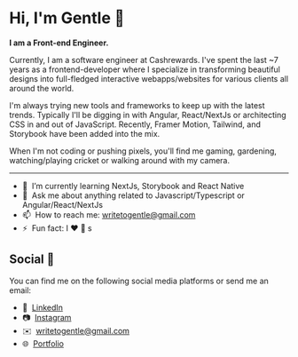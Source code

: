 # Hi, I'm Gentle 👋

<strong>I am a Front-end Engineer.</strong>

Currently, I am a software engineer at Cashrewards. I've spent the last ~7 years as a frontend-developer where I specialize
in transforming beautiful designs into full-fledged interactive webapps/websites for various clients all around the world.

I'm always trying new tools and frameworks to keep up with the latest trends. Typically I'll be digging in with Angular, React/NextJs or architecting CSS in and out of JavaScript.
Recently, Framer Motion, Tailwind, and Storybook have been added into the mix.

When I'm not coding or pushing pixels, you'll find me gaming, gardening, watching/playing cricket or walking around with my camera.

<hr />

- 🌱 &nbsp;I’m currently learning NextJs, Storybook and React Native
- 💬 &nbsp;Ask me about anything related to Javascript/Typescript or Angular/React/NextJs
- 📫 &nbsp;How to reach me: [writetogentle@gmail.com](mailto:writetogentle@gmail.com)
- ⚡ &nbsp;Fun fact: I :heart: :dog:&nbsp;s

## Social 📱

You can find me on the following social media platforms or send me an email:

- 👔 &nbsp;[LinkedIn](https://www.linkedin.com/in/gentle/)
- 📷 &nbsp;[Instagram](https://www.instagram.com/_gentlejoseph)
- ✉️ &nbsp;[writetogentle@gmail.com](mailto:writetogentle@gmail.com)
- 🌐 &nbsp;[Portfolio](https://gentlejoseph.com/)
